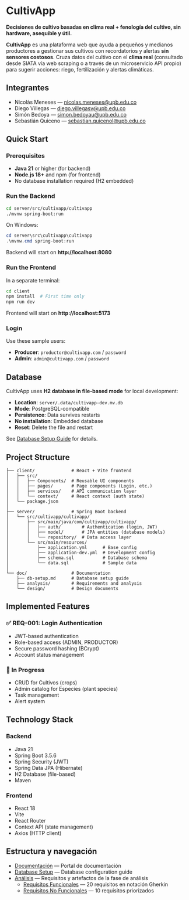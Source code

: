 # CultivApp

**Decisiones de cultivo basadas en clima real + fenología del cultivo, sin hardware, asequible y útil.**

**CultivApp** es una plataforma web que ayuda a pequeños y medianos productores a gestionar sus cultivos con recordatorios y alertas **sin sensores costosos**. Cruza datos del cultivo con el **clima real** (consultado desde SIATA vía web scraping o a través de un microservicio API propio) para sugerir acciones: riego, fertilización y alertas climáticas.

## Integrantes
- Nicolás Meneses — nicolas.meneses@upb.edu.co
- Diego Villegas — diego.villegasv@upb.edu.co
- Simón Bedoya  — simon.bedoyau@upb.edu.co
- Sebastián Quiceno  — sebastian.quicenol@upb.edu.co

## Quick Start

### Prerequisites
- **Java 21** or higher (for backend)
- **Node.js 18+** and npm (for frontend)
- No database installation required (H2 embedded)

### Run the Backend

```bash
cd server/src/cultivapp/cultivapp
./mvnw spring-boot:run
```

On Windows:
```powershell
cd server\src\cultivapp\cultivapp
.\mvnw.cmd spring-boot:run
```

Backend will start on **http://localhost:8080**

### Run the Frontend

In a separate terminal:

```bash
cd client
npm install  # First time only
npm run dev
```

Frontend will start on **http://localhost:5173**

### Login

Use these sample users:
- **Producer**: `productor@cultivapp.com` / `password`
- **Admin**: `admin@cultivapp.com` / `password`

## Database

CultivApp uses **H2 database in file-based mode** for local development:

- **Location**: `server/.data/cultivapp-dev.mv.db`
- **Mode**: PostgreSQL-compatible
- **Persistence**: Data survives restarts
- **No installation**: Embedded database
- **Reset**: Delete the file and restart

See [Database Setup Guide](doc/db-setup.md) for details.

## Project Structure

```
├── client/              # React + Vite frontend
│   ├── src/
│   │   ├── Components/  # Reusable UI components
│   │   ├── pages/       # Page components (Login, etc.)
│   │   ├── services/    # API communication layer
│   │   └── context/     # React context (auth state)
│   └── package.json
│
├── server/              # Spring Boot backend
│   └── src/cultivapp/cultivapp/
│       ├── src/main/java/com/cultivapp/cultivapp/
│       │   ├── auth/        # Authentication (login, JWT)
│       │   ├── model/       # JPA entities (database models)
│       │   └── repository/  # Data access layer
│       └── src/main/resources/
│           ├── application.yml      # Base config
│           ├── application-dev.yml  # Development config
│           ├── schema.sql           # Database schema
│           └── data.sql             # Sample data
│
└── doc/                 # Documentation
    ├── db-setup.md      # Database setup guide
    ├── analysis/        # Requirements and analysis
    └── design/          # Design documents
```

## Implemented Features

### ✅ REQ-001: Login Authentication
- JWT-based authentication
- Role-based access (ADMIN, PRODUCTOR)
- Secure password hashing (BCrypt)
- Account status management

### 🚧 In Progress
- CRUD for Cultivos (crops)
- Admin catalog for Especies (plant species)
- Task management
- Alert system

## Technology Stack

### Backend
- Java 21
- Spring Boot 3.5.6
- Spring Security (JWT)
- Spring Data JPA (Hibernate)
- H2 Database (file-based)
- Maven

### Frontend
- React 18
- Vite
- React Router
- Context API (state management)
- Axios (HTTP client)

## Estructura y navegación

- [Documentación](doc/index.md) — Portal de documentación  
- [Database Setup](doc/db-setup.md) — Database configuration guide
- [Análisis](doc/analysis/index.md) — Requisitos y artefactos de la fase de análisis  
  - [Requisitos Funcionales](doc/analysis/requirements-fn.md) — 20 requisitos en notación Gherkin  
  - [Requisitos No Funcionales](doc/analysis/requirements-nfn.md) — 10 requisitos priorizados   
